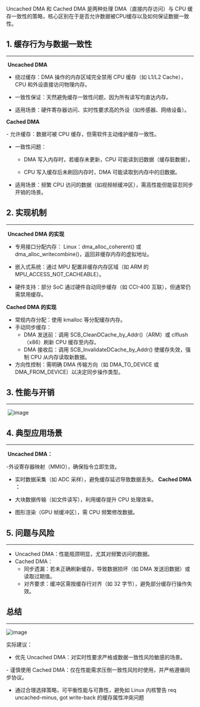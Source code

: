 ​​Uncached DMA​​ 和 ​​Cached DMA​​ 是两种处理 DMA（直接内存访问）与 CPU 缓存一致性的策略，核心区别在于​​是否允许数据被CPU缓存​​以及​​如何保证数据一致性​​。

## 1. ​​缓存行为与数据一致性
---
​​
**​​Uncached DMA**​​

- ​​绕过缓存​​：DMA 操作的内存区域完全禁用 CPU 缓存（如 L1/L2 Cache），CPU 和外设直接访问物理内存。

- 一致性保证​​：天然避免缓存一致性问题，因为所有读写均直达内存。

- ​​适用场景​​：硬件寄存器访问、实时性要求高的外设（如传感器、网络设备）。


​​**Cached DMA​​**

​​- 允许缓存​​：数据可被 CPU 缓存，但需软件主动维护缓存一致性。
​​
- 一致性问题​​：
  - DMA 写入内存时，若缓存未更新，CPU 可能读到旧数据（缓存脏数据）。

  - CPU 写入缓存后未刷回内存时，DMA 可能读取到内存中的旧数据。
​
- ​适用场景​​：频繁 CPU 访问的数据（如视频帧缓冲区），需高性能但能容忍同步开销的场景。

## 2. ​​实现机制​
---
​
​​**Uncached DMA 的实现​​**
​​
- 专用接口分配内存​​： Linux：dma_alloc_coherent() 或 dma_alloc_writecombine()，返回非缓存内存的虚拟地址。

- 嵌入式系统：通过 MPU 配置非缓存内存区域（如 ARM 的 MPU_ACCESS_NOT_CACHEABLE）。
​​
- 硬件支持​​：部分 SoC 通过硬件自动同步缓存（如 CCI-400 互联），但通常仍需禁用缓存。


​​**Cached DMA 的实现​​**
​​
- 常规内存分配​​：使用 kmalloc 等分配缓存内存。
​​
- 手动同步缓存​​：
​
    - ​DMA 发送前​​：调用 SCB_CleanDCache_by_Addr()（ARM）或 clflush（x86）刷新 CPU 缓存至内存。
​
    - ​DMA 接收后​​：调用 SCB_InvalidateDCache_by_Addr() 使缓存失效，强制 CPU 从内存读取新数据。
​​
- 方向性控制​​：需明确 DMA 传输方向（如 DMA_TO_DEVICE 或 DMA_FROM_DEVICE）以决定同步操作类型。


## 3. ​​性能与开销
---
​​
![image](https://github.com/user-attachments/assets/e70e4d46-f009-483c-af2e-a1a4c26cbd48)


## 4. ​​典型应用场景
---
​​
**​​Uncached DMA​​：**

-外设寄存器映射（MMIO），确保指令立即生效。

- 实时数据采集（如 ADC 采样），避免缓存延迟导致数据丢失。
​​
**Cached DMA​​：**
  
- 大块数据传输（如文件读写），利用缓存提升 CPU 处理效率。

- 图形渲染（GPU 帧缓冲区），需 CPU 频繁修改数据。

## 5. ​​问题与风险
---

- ​​Uncached DMA​​：性能瓶颈明显，尤其对频繁访问的数据。
​​
- Cached DMA​​：
​   
    - ​同步遗漏​​：若未正确刷新缓存，导致数据损坏（如 DMA 发送旧数据）或读取过期值。
​​
    - 对齐要求​​：缓冲区需按缓存行对齐（如 32 字节），避免部分缓存行操作失效。​


## 总结
---
![image](https://github.com/user-attachments/assets/287cb3d7-6b39-4674-96d5-9c1a30dd56b1)



实际建议​​：

- ​​优先 Uncached DMA​​：对实时性要求严格或数据一致性风险敏感的场景。

​​- 谨慎使用 Cached DMA​​：仅在性能需求压倒一致性风险时使用，并严格遵循同步协议。

- 通过合理选择策略，可平衡性能与可靠性，避免如 Linux 内核警告 req uncached-minus, got write-back 的缓存属性冲突问题
  
